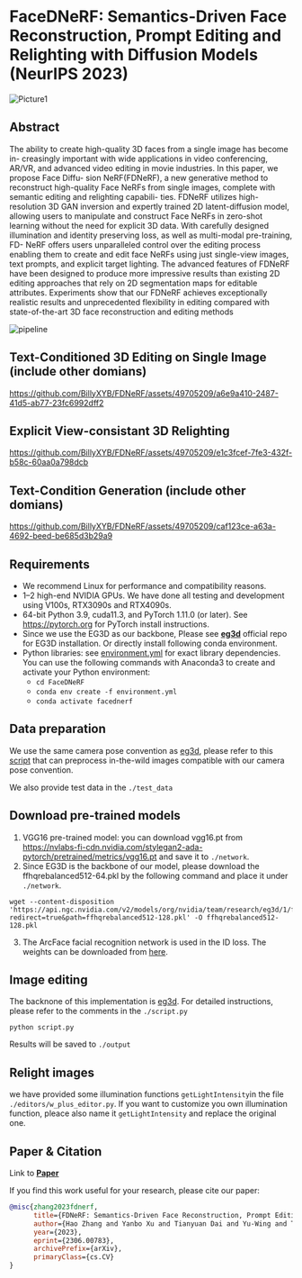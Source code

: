 # FaceDNeRF: Semantics-Driven Face Reconstruction, Prompt Editing and Relighting with Diffusion Models (NeurIPS 2023)
![Picture1](https://github.com/BillyXYB/FDNeRF/assets/49705209/70f8c597-f9db-482c-b585-28709ff6f468)


## Abstract
The ability to create high-quality 3D faces from a single image has become in-
creasingly important with wide applications in video conferencing, AR/VR, and
advanced video editing in movie industries. In this paper, we propose Face Diffu-
sion NeRF(FDNeRF), a new generative method to reconstruct high-quality Face
NeRFs from single images, complete with semantic editing and relighting capabili-
ties. FDNeRF utilizes high-resolution 3D GAN inversion and expertly trained 2D
latent-diffusion model, allowing users to manipulate and construct Face NeRFs in
zero-shot learning without the need for explicit 3D data. With carefully designed
illumination and identity preserving loss, as well as multi-modal pre-training, FD-
NeRF offers users unparalleled control over the editing process enabling them
to create and edit face NeRFs using just single-view images, text prompts, and
explicit target lighting. The advanced features of FDNeRF have been designed to
produce more impressive results than existing 2D editing approaches that rely on
2D segmentation maps for editable attributes. Experiments show that our FDNeRF
achieves exceptionally realistic results and unprecedented flexibility in editing
compared with state-of-the-art 3D face reconstruction and editing methods

![pipeline](https://github.com/BillyXYB/FDNeRF/assets/49705209/5af0e7fe-806b-4f9a-a68b-092917753496)


## Text-Conditioned 3D Editing on Single Image (include other domians)
https://github.com/BillyXYB/FDNeRF/assets/49705209/a6e9a410-2487-41d5-ab77-23fc6992dff2





## Explicit View-consistant 3D Relighting

https://github.com/BillyXYB/FDNeRF/assets/49705209/e1c3fcef-7fe3-432f-b58c-60aa0a798dcb



## Text-Condition Generation (include other domians)

https://github.com/BillyXYB/FDNeRF/assets/49705209/caf123ce-a63a-4692-beed-be685d3b29a9

## Requirements

* We recommend Linux for performance and compatibility reasons.
* 1&ndash;2 high-end NVIDIA GPUs. We have done all testing and development using V100s, RTX3090s and RTX4090s.
* 64-bit Python 3.9, cuda11.3, and PyTorch 1.11.0 (or later). See https://pytorch.org for PyTorch install instructions.
* Since we use the EG3D as our backbone, Please see **[eg3d](https://github.com/NVlabs/eg3d)** official repo for EG3D installation. Or directly install following conda environment.
* Python libraries: see [environment.yml](./environment.yml) for exact library dependencies.  You can use the following commands with Anaconda3 to create and activate your Python environment:
  - `cd FaceDNeRF`
  - `conda env create -f environment.yml`
  - `conda activate facednerf`

## Data preparation

We use the same camera pose convention as [eg3d](https://github.com/NVlabs/eg3d), please refer to this [script](https://github.com/NVlabs/eg3d/blob/main/dataset_preprocessing/ffhq/preprocess_in_the_wild.py) that can preprocess in-the-wild images compatible with our camera pose convention.

We also provide test data in the `./test_data`

## Download pre-trained models
1. VGG16 pre-trained model: you can download vgg16.pt from https://nvlabs-fi-cdn.nvidia.com/stylegan2-ada-pytorch/pretrained/metrics/vgg16.pt and save it to `./network`.
2. Since EG3D is the backbone of our model, please download the ffhqrebalanced512-64.pkl by the following command and place it under `./network`.
```
wget --content-disposition 'https://api.ngc.nvidia.com/v2/models/org/nvidia/team/research/eg3d/1/files?redirect=true&path=ffhqrebalanced512-128.pkl' -O ffhqrebalanced512-128.pkl
```
3. The ArcFace facial recognition network is used in the ID loss. The weights can be downloaded from [here](https://drive.google.com/file/d/1KW7bjndL3QG3sxBbZxreGHigcCCpsDgn/view?usp=sharing).

## Image editing
The backnone of this implementation is [eg3d](https://github.com/NVlabs/eg3d). For detailed instructions, please refer to the comments in the  `./script.py`

```
python script.py
```

Results will be saved to `./output`

## Relight images
we have provided some illumination functions `getLightIntensity`in the file `./editors/w_plus_editor.py`. If you want to customize you own illumination function, pleace also name it `getLightIntensity` and replace the original one.

## Paper & Citation
Link to [**Paper**](https://arxiv.org/abs/2306.00783) 

If you find this work useful for your research, please cite our paper:

```bibtex
@misc{zhang2023fdnerf,
      title={FDNeRF: Semantics-Driven Face Reconstruction, Prompt Editing and Relighting with Diffusion Models}, 
      author={Hao Zhang and Yanbo Xu and Tianyuan Dai and Yu-Wing and Tai Chi-Keung Tang},
      year={2023},
      eprint={2306.00783},
      archivePrefix={arXiv},
      primaryClass={cs.CV}
}
```
